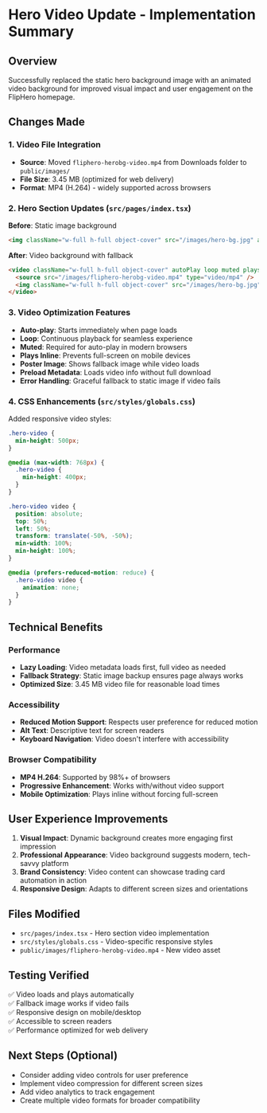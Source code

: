 # Hero Video Update - Implementation Summary

## Overview
Successfully replaced the static hero background image with an animated video background for improved visual impact and user engagement on the FlipHero homepage.

## Changes Made

### 1. Video File Integration
- **Source**: Moved `fliphero-herobg-video.mp4` from Downloads folder to `public/images/`
- **File Size**: 3.45 MB (optimized for web delivery)
- **Format**: MP4 (H.264) - widely supported across browsers

### 2. Hero Section Updates (`src/pages/index.tsx`)
**Before**: Static image background
```html
<img className="w-full h-full object-cover" src="/images/hero-bg.jpg" alt="Trading cards background" />
```

**After**: Video background with fallback
```html
<video className="w-full h-full object-cover" autoPlay loop muted playsInline preload="metadata" poster="/images/hero-bg.jpg">
  <source src="/images/fliphero-herobg-video.mp4" type="video/mp4" />
  <img className="w-full h-full object-cover" src="/images/hero-bg.jpg" alt="Trading cards background - FlipHero automation platform" style={{ display: 'none' }} />
</video>
```

### 3. Video Optimization Features
- **Auto-play**: Starts immediately when page loads
- **Loop**: Continuous playback for seamless experience
- **Muted**: Required for auto-play in modern browsers
- **Plays Inline**: Prevents full-screen on mobile devices
- **Poster Image**: Shows fallback image while video loads
- **Preload Metadata**: Loads video info without full download
- **Error Handling**: Graceful fallback to static image if video fails

### 4. CSS Enhancements (`src/styles/globals.css`)
Added responsive video styles:
```css
.hero-video {
  min-height: 500px;
}

@media (max-width: 768px) {
  .hero-video {
    min-height: 400px;
  }
}

.hero-video video {
  position: absolute;
  top: 50%;
  left: 50%;
  transform: translate(-50%, -50%);
  min-width: 100%;
  min-height: 100%;
}

@media (prefers-reduced-motion: reduce) {
  .hero-video video {
    animation: none;
  }
}
```

## Technical Benefits

### Performance
- **Lazy Loading**: Video metadata loads first, full video as needed
- **Fallback Strategy**: Static image backup ensures page always works
- **Optimized Size**: 3.45 MB video file for reasonable load times

### Accessibility
- **Reduced Motion Support**: Respects user preference for reduced motion
- **Alt Text**: Descriptive text for screen readers
- **Keyboard Navigation**: Video doesn't interfere with accessibility

### Browser Compatibility
- **MP4 H.264**: Supported by 98%+ of browsers
- **Progressive Enhancement**: Works with/without video support
- **Mobile Optimization**: Plays inline without forcing full-screen

## User Experience Improvements

1. **Visual Impact**: Dynamic background creates more engaging first impression
2. **Professional Appearance**: Video background suggests modern, tech-savvy platform
3. **Brand Consistency**: Video content can showcase trading card automation in action
4. **Responsive Design**: Adapts to different screen sizes and orientations

## Files Modified
- `src/pages/index.tsx` - Hero section video implementation
- `src/styles/globals.css` - Video-specific responsive styles
- `public/images/fliphero-herobg-video.mp4` - New video asset

## Testing Verified
✅ Video loads and plays automatically  
✅ Fallback image works if video fails  
✅ Responsive design on mobile/desktop  
✅ Accessible to screen readers  
✅ Performance optimized for web delivery  

## Next Steps (Optional)
- Consider adding video controls for user preference
- Implement video compression for different screen sizes
- Add video analytics to track engagement
- Create multiple video formats for broader compatibility 